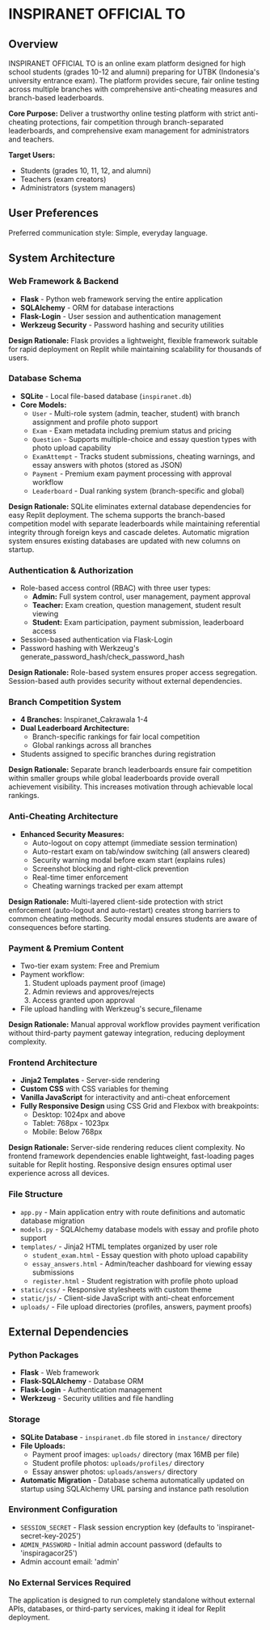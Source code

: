 # INSPIRANET OFFICIAL TO

## Overview

INSPIRANET OFFICIAL TO is an online exam platform designed for high school students (grades 10-12 and alumni) preparing for UTBK (Indonesia's university entrance exam). The platform provides secure, fair online testing across multiple branches with comprehensive anti-cheating measures and branch-based leaderboards.

**Core Purpose:** Deliver a trustworthy online testing platform with strict anti-cheating protections, fair competition through branch-separated leaderboards, and comprehensive exam management for administrators and teachers.

**Target Users:** 
- Students (grades 10, 11, 12, and alumni)
- Teachers (exam creators)
- Administrators (system managers)

## User Preferences

Preferred communication style: Simple, everyday language.

## System Architecture

### Web Framework & Backend
- **Flask** - Python web framework serving the entire application
- **SQLAlchemy** - ORM for database interactions
- **Flask-Login** - User session and authentication management
- **Werkzeug Security** - Password hashing and security utilities

**Design Rationale:** Flask provides a lightweight, flexible framework suitable for rapid deployment on Replit while maintaining scalability for thousands of users.

### Database Schema
- **SQLite** - Local file-based database (`inspiranet.db`)
- **Core Models:**
  - `User` - Multi-role system (admin, teacher, student) with branch assignment and profile photo support
  - `Exam` - Exam metadata including premium status and pricing
  - `Question` - Supports multiple-choice and essay question types with photo upload capability
  - `ExamAttempt` - Tracks student submissions, cheating warnings, and essay answers with photos (stored as JSON)
  - `Payment` - Premium exam payment processing with approval workflow
  - `Leaderboard` - Dual ranking system (branch-specific and global)

**Design Rationale:** SQLite eliminates external database dependencies for easy Replit deployment. The schema supports the branch-based competition model with separate leaderboards while maintaining referential integrity through foreign keys and cascade deletes. Automatic migration system ensures existing databases are updated with new columns on startup.

### Authentication & Authorization
- Role-based access control (RBAC) with three user types:
  - **Admin:** Full system control, user management, payment approval
  - **Teacher:** Exam creation, question management, student result viewing
  - **Student:** Exam participation, payment submission, leaderboard access
- Session-based authentication via Flask-Login
- Password hashing with Werkzeug's generate_password_hash/check_password_hash

**Design Rationale:** Role-based system ensures proper access segregation. Session-based auth provides security without external dependencies.

### Branch Competition System
- **4 Branches:** Inspiranet_Cakrawala 1-4
- **Dual Leaderboard Architecture:**
  - Branch-specific rankings for fair local competition
  - Global rankings across all branches
- Students assigned to specific branches during registration

**Design Rationale:** Separate branch leaderboards ensure fair competition within smaller groups while global leaderboards provide overall achievement visibility. This increases motivation through achievable local rankings.

### Anti-Cheating Architecture
- **Enhanced Security Measures:**
  - Auto-logout on copy attempt (immediate session termination)
  - Auto-restart exam on tab/window switching (all answers cleared)
  - Security warning modal before exam start (explains rules)
  - Screenshot blocking and right-click prevention
  - Real-time timer enforcement
  - Cheating warnings tracked per exam attempt

**Design Rationale:** Multi-layered client-side protection with strict enforcement (auto-logout and auto-restart) creates strong barriers to common cheating methods. Security modal ensures students are aware of consequences before starting.

### Payment & Premium Content
- Two-tier exam system: Free and Premium
- Payment workflow:
  1. Student uploads payment proof (image)
  2. Admin reviews and approves/rejects
  3. Access granted upon approval
- File upload handling with Werkzeug's secure_filename

**Design Rationale:** Manual approval workflow provides payment verification without third-party payment gateway integration, reducing deployment complexity.

### Frontend Architecture
- **Jinja2 Templates** - Server-side rendering
- **Custom CSS** with CSS variables for theming
- **Vanilla JavaScript** for interactivity and anti-cheat enforcement
- **Fully Responsive Design** using CSS Grid and Flexbox with breakpoints:
  - Desktop: 1024px and above
  - Tablet: 768px - 1023px
  - Mobile: Below 768px

**Design Rationale:** Server-side rendering reduces client complexity. No frontend framework dependencies enable lightweight, fast-loading pages suitable for Replit hosting. Responsive design ensures optimal user experience across all devices.

### File Structure
- `app.py` - Main application entry with route definitions and automatic database migration
- `models.py` - SQLAlchemy database models with essay and profile photo support
- `templates/` - Jinja2 HTML templates organized by user role
  - `student_exam.html` - Essay question with photo upload capability
  - `essay_answers.html` - Admin/teacher dashboard for viewing essay submissions
  - `register.html` - Student registration with profile photo upload
- `static/css/` - Responsive stylesheets with custom theme
- `static/js/` - Client-side JavaScript with anti-cheat enforcement
- `uploads/` - File upload directories (profiles, answers, payment proofs)

## External Dependencies

### Python Packages
- **Flask** - Web framework
- **Flask-SQLAlchemy** - Database ORM
- **Flask-Login** - Authentication management
- **Werkzeug** - Security utilities and file handling

### Storage
- **SQLite Database** - `inspiranet.db` file stored in `instance/` directory
- **File Uploads:**
  - Payment proof images: `uploads/` directory (max 16MB per file)
  - Student profile photos: `uploads/profiles/` directory
  - Essay answer photos: `uploads/answers/` directory
- **Automatic Migration** - Database schema automatically updated on startup using SQLAlchemy URL parsing and instance path resolution

### Environment Configuration
- `SESSION_SECRET` - Flask session encryption key (defaults to 'inspiranet-secret-key-2025')
- `ADMIN_PASSWORD` - Initial admin account password (defaults to 'inspiragacor25')
- Admin account email: 'admin'

### No External Services Required
The application is designed to run completely standalone without external APIs, databases, or third-party services, making it ideal for Replit deployment.